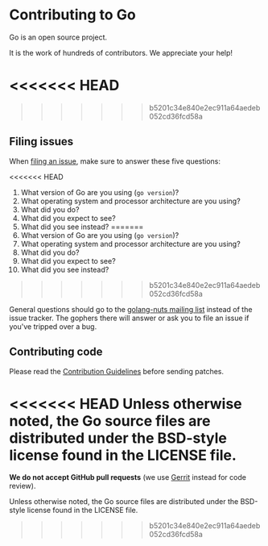 # Contributing to Go

Go is an open source project.

It is the work of hundreds of contributors. We appreciate your help!

<<<<<<< HEAD
=======

>>>>>>> b5201c34e840e2ec911a64aedeb052cd36fcd58a
## Filing issues

When [filing an issue](https://golang.org/issue/new), make sure to answer these five questions:

<<<<<<< HEAD
1.  What version of Go are you using (`go version`)?
2.  What operating system and processor architecture are you using?
3.  What did you do?
4.  What did you expect to see?
5.  What did you see instead?
=======
1. What version of Go are you using (`go version`)?
2. What operating system and processor architecture are you using?
3. What did you do?
4. What did you expect to see?
5. What did you see instead?
>>>>>>> b5201c34e840e2ec911a64aedeb052cd36fcd58a

General questions should go to the [golang-nuts mailing list](https://groups.google.com/group/golang-nuts) instead of the issue tracker.
The gophers there will answer or ask you to file an issue if you've tripped over a bug.

## Contributing code

Please read the [Contribution Guidelines](https://golang.org/doc/contribute.html)
before sending patches.

<<<<<<< HEAD
Unless otherwise noted, the Go source files are distributed under
the BSD-style license found in the LICENSE file.
=======
**We do not accept GitHub pull requests**
(we use [Gerrit](https://code.google.com/p/gerrit/) instead for code review).

Unless otherwise noted, the Go source files are distributed under
the BSD-style license found in the LICENSE file.

>>>>>>> b5201c34e840e2ec911a64aedeb052cd36fcd58a
